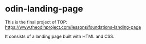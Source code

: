 # odin-landing-page
This is the final project of TOP: https://www.theodinproject.com/lessons/foundations-landing-page

It consists of a landing page built with HTML and CSS.